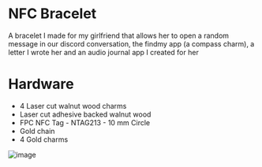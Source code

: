 # NFC Bracelet 
A bracelet I made for my girlfriend that allows her to open a random message in our discord conversation, the findmy app (a compass charm), a letter I wrote her and an audio journal app I created for her

# Hardware
- 4 Laser cut walnut wood charms
- Laser cut adhesive backed walnut wood
- FPC NFC Tag - NTAG213 - 10 mm Circle
- Gold chain
- 4 Gold charms

![image](https://github.com/user-attachments/assets/96a40e0b-f187-4e40-b505-8b40c33efaa0)

